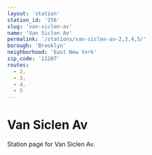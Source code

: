```yaml
---
layout: 'station'
station_id: '256'
slug: 'van-siclen-av'
name: 'Van Siclen Av'
permalink: '/stations/van-siclen-av-2,3,4,5/'
borough: 'Brooklyn'
neighborhood: 'East New York'
zip_code: '11207'
routes:
  - 2,
  - 3,
  - 4,
  - 5
---
```

# Van Siclen Av

Station page for Van Siclen Av.
